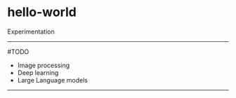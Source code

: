 # hello-world
Experimentation

---
#TODO
- Image processing
- Deep learning
- Large Language models

---
